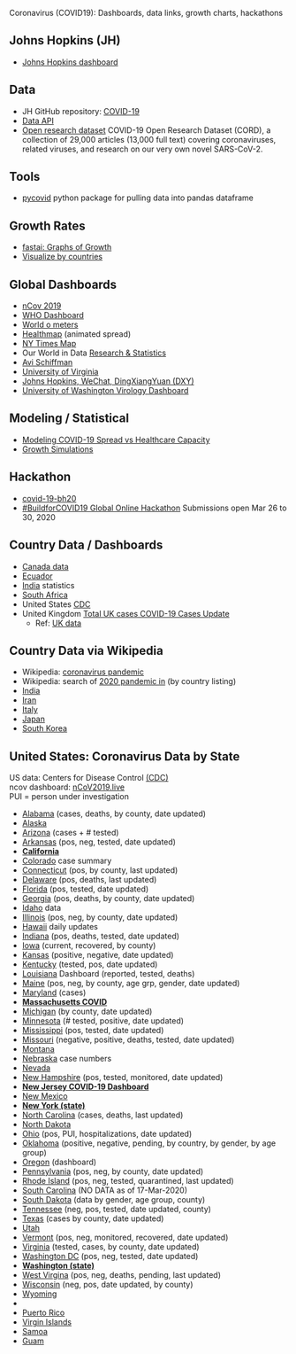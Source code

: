 Coronavirus (COVID19):  Dashboards, data links, growth charts, hackathons

## Johns Hopkins (JH) 
- [Johns Hopkins dashboard](https://coronavirus.jhu.edu/map.html)

## Data
- JH GitHub repository: [COVID-19](https://github.com/CSSEGISandData/COVID-19)
- [Data API](https://covidtracking.com/api/)
- [Open research dataset](https://chanzuckerberg.com/newsroom/new-dataset-makes-coronavirus-research-open-and-machine-readable/)  COVID-19 Open Research Dataset (CORD), a collection of 29,000 articles (13,000 full text) covering coronaviruses, related viruses, and research on our very own novel SARS-CoV-2.

## Tools
- [pycovid](https://github.com/sudharshan-ashok/pycovid) python package for pulling data into pandas dataframe

## Growth Rates
- [fastai:  Graphs of Growth](https://covid19dashboards.com)
- [Visualize by countries](https://covid19-dash.github.io)


## Global Dashboards
- [nCov 2019](https://ncov2019.live/data)
- [WHO Dashboard](https://experience.arcgis.com/experience/685d0ace521648f8a5beeeee1b9125cd)
- [World o meters](https://www.worldometers.info/coronavirus/#countries)
- [Healthmap](https://www.healthmap.org/covid-19/) (animated spread)
- [NY Times Map](https://www.nytimes.com/interactive/2020/us/coronavirus-us-cases.html)
- Our World in Data [Research & Statistics](https://ourworldindata.org/coronavirus)
- [Avi Schiffman](https://ncov2019.live)
- [University of Virginia](http://nssac.bii.virginia.edu/covid-19/dashboard/)
- [Johns Hopkins, WeChat, DingXiangYuan (DXY)](https://shiny.john-coene.com/coronavirus/)
- [University of Washington Virology Dashboard](http://depts.washington.edu/labmed/covid19/)

## Modeling / Statistical 
- [Modeling COVID-19 Spread vs Healthcare Capacity](https://alhill.shinyapps.io/COVID19seir/)
- [Growth Simulations](https://meltingasphalt.com/interactive/outbreak/)

## Hackathon
- [covid-19-bh20](https://github.com/virtual-biohackathons/covid-19-bh20)
- [#BuildforCOVID19 Global Online Hackathon](https://covid-global-hackathon.devpost.com) Submissions open Mar 26 to 30, 2020


## Country Data / Dashboards
- [Canada data](https://www.canada.ca/en/public-health/services/diseases/2019-novel-coronavirus-infection.html)
- [Ecuador](https://coronavirusecuador.com)
- [India](https://www.mohfw.gov.in/) statistics
- [South Africa](https://datastudio.google.com/u/0/reporting/1b60bdc7-bec7-44c9-ba29-be0e043d8534/page/hrUIB)
- United States [CDC](https://www.cdc.gov/coronavirus/2019-ncov/cases-in-us.html)
- United Kingdom [Total UK cases COVID-19 Cases Update](https://www.arcgis.com/apps/opsdashboard/index.html#/f94c3c90da5b4e9f9a0b19484dd4bb14)
    - Ref:  [UK data](https://www.gov.uk/government/publications/covid-19-track-coronavirus-cases)

## Country Data via Wikipedia
- Wikipedia:  [coronavirus pandemic](https://en.wikipedia.org/wiki/2019–20_coronavirus_pandemic)
- Wikipedia:  search of [2020 pandemic in](https://en.wikipedia.org/w/index.php?search=2020+coronavirus+pandemic+in&title=Special%3ASearch&go=Go&ns0=1) (by country listing)
- [India](https://en.wikipedia.org/wiki/2020_coronavirus_pandemic_in_India)
- [Iran](https://en.wikipedia.org/wiki/Template:2019–20_coronavirus_pandemic_data/Iran_medical_cases)
- [Italy](https://en.wikipedia.org/wiki/Template:2019–20_coronavirus_pandemic_data/Italy_medical_cases)
- [Japan](https://en.wikipedia.org/wiki/Template:2019–20_coronavirus_pandemic_data/Japan_medical_cases)
- [South Korea](https://en.wikipedia.org/wiki/Template:2019–20_coronavirus_pandemic_data/South_Korea_medical_cases)


## United States:  Coronavirus Data by State
US data:  Centers for Disease Control [(CDC)](https://www.cdc.gov/coronavirus/2019-ncov/cases-in-us.html)  
ncov dashboard:  [nCoV2019.live](https://ncov2019.live/data)  
PUI = person under investigation  

- [Alabama](http://www.alabamapublichealth.gov/infectiousdiseases/2019-coronavirus.html) (cases, deaths, by county, date updated)
- [Alaska](http://dhss.alaska.gov/dph/Epi/id/Pages/COVID-19/monitoring.aspx)
- [Arizona](https://www.azdhs.gov/preparedness/epidemiology-disease-control/infectious-disease-epidemiology/index.php#novel-coronavirus-home) (cases + # tested)
- [Arkansas](https://www.healthy.arkansas.gov/programs-services/topics/novel-coronavirus) (pos, neg, tested, date updated)
- [**California**](https://www.latimes.com/projects/california-coronavirus-cases-tracking-outbreak/#nt=2PromoSuperLeadLarge-1col-7030col1-main)
- [Colorado](https://docs.google.com/document/d/e/2PACX-1vRSxDeeJEaDxir0cCd9Sfji8ZPKzNaCPZnvRCbG63Oa1ztz4B4r7xG_wsoC9ucd_ei3--Pz7UD50yQD/pub) case summary
- [Connecticut](https://portal.ct.gov/coronavirus) (pos, by county, last updated)
- [Delaware](https://dhss.delaware.gov/dhss/dph/epi/2019novelcoronavirus.html) (pos, deaths, last updated)
- [Florida](http://www.floridahealth.gov/diseases-and-conditions/COVID-19/index.html) (pos, tested, date updated)
- [Georgia](https://dph.georgia.gov/covid-19-daily-status-report) (pos, deaths, by county, date updated)
- [Idaho](https://coronavirus.idaho.gov/) data
- [Illinois](http://www.dph.illinois.gov/topics-services/diseases-and-conditions/diseases-a-z-list/coronavirus) (pos, neg, by county, date updated)
- [Hawaii](https://health.hawaii.gov/news/category/corona-virus/) daily updates
- [Indiana](https://www.in.gov/coronavirus/) (pos, deaths, tested, date updated)
- [Iowa](https://idph.iowa.gov/emerging-health-issues/novel-coronavirus) (current, recovered, by county)
- [Kansas](https://govstatus.egov.com/coronavirus) (positive, negative, date updated)
- [Kentucky](https://chfs.ky.gov/agencies/dph/pages/covid19.aspx) (tested, pos, date updated)
- [Louisiana](http://ldh.la.gov/Coronavirus/) Dashboard (reported, tested, deaths)
- [Maine](https://www.maine.gov/dhhs/mecdc/infectious-disease/epi/airborne/coronavirus.shtml) (pos, neg, by county, age grp, gender, date updated)
- [Maryland](https://coronavirus.maryland.gov/) (cases)
- [**Massachusetts COVID**](https://www.mass.gov/info-details/covid-19-cases-quarantine-and-monitoring#covid-19-cases-in-massachusetts-)
- [Michigan](https://www.michigan.gov/coronavirus) (by county, date updated)
- [Minnesota](https://www.health.state.mn.us/diseases/coronavirus/situation.html) (# tested, positive, date updated)
- [Mississippi](https://msdh.ms.gov/msdhsite/_static/14,0,420.html) (pos, tested, date updated)
- [Missouri](https://health.mo.gov/living/healthcondiseases/communicable/novel-coronavirus/) (negative, positive, deaths, tested, date updated)
- [Montana](https://dphhs.mt.gov/publichealth/cdepi/diseases/coronavirusmt)
- [Nebraska](http://dhhs.ne.gov/Pages/Coronavirus.aspx0) case numbers
- [Nevada](http://dpbh.nv.gov/coronavirus/)
- [New Hampshire](https://www.nh.gov/covid19/) (pos, tested, monitored, date updated)
- [**New Jersey COVID-19 Dashboard**](https://www.nj.gov/health/cd/topics/covid2019_dashboard.shtml)
- [New Mexico](https://cv.nmhealth.org/)
- [**New York (state)**](https://www.health.ny.gov/diseases/communicable/coronavirus/)
- [North Carolina](https://www.ncdhhs.gov/covid-19-case-count-nc) (cases, deaths, last updated)
- [North Dakota](https://www.health.nd.gov/diseases-conditions/coronavirus/north-dakota-coronavirus-cases)
- [Ohio](https://coronavirus.ohio.gov/wps/portal/gov/covid-19/) (pos, PUI, hospitalizations, date updated)
- [Oklahoma](https://coronavirus.health.ok.gov/) (positive, negative, pending, by country, by gender, by age group)
- [Oregon](https://experience.arcgis.com/experience/fff9f83827c5461583cd014fdf4587de) (dashboard)
- [Pennsylvania](https://www.health.pa.gov/topics/disease/Pages/Coronavirus.aspx) (pos, neg, by county, date updated)
- [Rhode Island](https://health.ri.gov/data/covid-19/) (pos, neg, tested, quarantined, last updated)
- [South Carolina](https://www.scdhec.gov/infectious-diseases/viruses/coronavirus-disease-2019-covid-19#) (NO DATA as of 17-Mar-2020)
- [South Dakota](https://doh.sd.gov/news/Coronavirus.aspx) (data by gender, age group, county)
- [Tennessee](https://www.tn.gov/health/cedep/ncov.html) (neg, pos, tested, date updated, county)
- [Texas](https://www.dshs.state.tx.us/news/updates.shtm#coronavirus) (cases by county, date updated)
- [Utah](https://coronavirus.utah.gov/latest/)
- [Vermont](https://www.bmhvt.org/coronavirus/) (pos, neg, monitored, recovered, date updated)
- [Virginia](http://www.vdh.virginia.gov/surveillance-and-investigation/novel-coronavirus/) (tested, cases, by county, date updated)
- [Washington DC](https://coronavirus.dc.gov/page/coronavirus-data) (pos, neg, tested, date updated)
- [**Washington (state)**](https://www.doh.wa.gov/Emergencies/Coronavirus)
- [West Virgina](https://dhhr.wv.gov/COVID-19/Pages/default.aspx) (pos, neg, deaths, pending, last updated)
- [Wisconsin](https://www.dhs.wisconsin.gov/outbreaks/index.htm) (neg, pos, date updated, by county)
- [Wyoming](https://health.wyo.gov/publichealth/infectious-disease-epidemiology-unit/disease/novel-coronavirus/)
- 
- [Puerto Rico](http://www.salud.gov.pr/Pages/coronavirus.aspx)
- [Virgin Islands](https://doh.vi.gov/covid19usvi)
- [Samoa](http://www.samoagovt.ws/)
- [Guam](http://dphss.guam.gov/2019-novel-coronavirus-2019-n-cov/)

